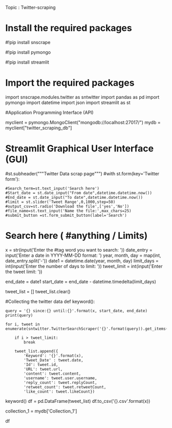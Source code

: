 Topic : Twitter-scraping

# Install the required packages

#!pip install snscrape

#!pip install pymongo

#!pip install streamlit

# Import the required packages
import snscrape.modules.twitter as sntwitter
import pandas as pd
import pymongo
import datetime
import json
import streamlit as st

#Application Programming Interface (API)

myclient = pymongo.MongoClient("mongodb://localhost:27017/")
mydb = myclient["twitter_scraping_db"]

# Streamlit Graphical User Interface (GUI) 

#st.subheader("""Twitter Data scrap page""")
#with st.form(key='Twitter form'):
    
    #Search_term=st.text_input('Search here')
    #Start_date = st.date_input("From date",datetime.datetime.now())
    #End_date = st.date_input("To date",datetime.datetime.now())
    #limit = st.slider('Tweet Range',0,1000,step=50)
    #output_csv=st.radio('Download the file',['yes','No'])
    #file_name=st.text_input('Name the file:',max_chars=25)
    #submit_button =st.form_submit_button(label='Search')


# Search here ( #anything / Limits)
x = str(input('Enter the #tag word you want to search: '))
date_entry = input('Enter a date in YYYY-MM-DD format: ')
year, month, day = map(int, date_entry.split('-'))
date1 = datetime.date(year, month, day)
limit_days = int(input('Enter the number of days to limit: '))
tweet_limit = int(input('Enter the tweet limit: '))

end_date = date1
start_date = end_date - datetime.timedelta(limit_days)

tweet_list = []
tweet_list.clear()

#Collecting the twitter data
def keyword():
    
    query = '{} since:{} until:{}'.format(x, start_date, end_date)
    print(query)
    
    for i, tweet in enumerate(sntwitter.TwitterSearchScraper('{}'.format(query)).get_items()):
        
        if i > tweet_limit:
            break
            
        tweet_list.append({
            'Keyword': '{}'.format(x),
            'Tweet_Date' : tweet.date, 
            'Id': tweet.id, 
            'URL': tweet.url,
            'content': tweet.content,
            'username': tweet.user.username,
            'reply_count': tweet.replyCount,
            'retweet_count': tweet.retweetCount,
            'like_count': tweet.likeCount})
        
keyword()
df = pd.DataFrame(tweet_list)
df.to_csv('{}.csv'.format(x))

collection_1 = mydb['Collection_1']

df
